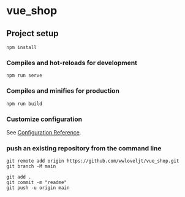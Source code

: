 # vue_shop

## Project setup
```
npm install
```

### Compiles and hot-reloads for development
```
npm run serve
```

### Compiles and minifies for production
```
npm run build
```

### Customize configuration
See [Configuration Reference](https://cli.vuejs.org/config/).

### push an existing repository from the command line
```
git remote add origin https://github.com/wwloveljt/vue_shop.git
git branch -M main

git add .
git commit -m "readme"
git push -u origin main
```
